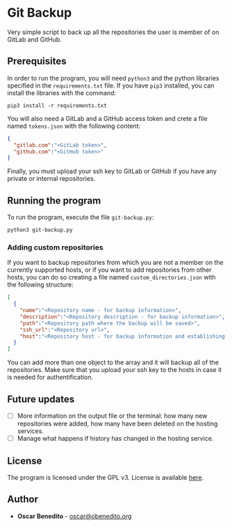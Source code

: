# Git Backup

Very simple script to back up all the repositories the user is member of on GitLab and GitHub.

## Prerequisites

In order to run the program, you will need `python3` and the python libraries specified in the `requirements.txt` file. If you have `pip3` installed, you can install the libraries with the command:

```
pip3 install -r requirements.txt
```

You will also need a GitLab and a GitHub access token and crete a file named `tokens.json` with the following content:
```json
{
  "gitlab.com":"<GitLab token>",
  "github.com":"<GitHub token>"
}
```

Finally, you must upload your ssh key to GitLab or GitHub if you have any private or internal repositories.

## Running the program

To run the program, execute the file `git-backup.py`:

```
python3 git-backup.py
```

### Adding custom repositories

If you want to backup repositories from which you are not a member on the currently supported hosts, or if you want to add repositories from other hosts, you can do so creating a file named `custom_directories.json` with the following structure:

```json
[
  {
    "name":"<Repository name - for backup information>",
    "description":"<Repository description - for backup information>",
    "path":"<Repository path where the backup will be saved>",
    "ssh_url":"<Repository url>",
    "host":"<Repository host - for backup information and establishing saving directory>"
  }
]
```

You can add more than one object to the array and it will backup all of the repositories. Make sure that you upload your ssh key to the hosts in case it is needed for authentification.

## Future updates

 - [ ] More information on the output file or the terminal: how many new repositories were added, how many have been deleted on the hosting services.
 - [ ] Manage what happens if history has changed in the hosting service.

## License

The program is licensed under the GPL v3. License is available [here](https://www.gnu.org/licenses/gpl-3.0.html).

## Author

 - **Oscar Benedito** - oscar@obenedito.org
